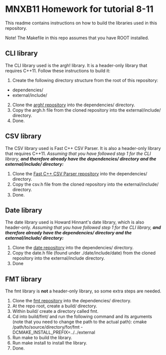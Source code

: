 # MNXB11 Homework for tutorial 8-11
This readme contains instructions on how to build the libraries used in this repository. 

Note! The Makefile in this repo assumes that you have ROOT installed.

## CLI library
The CLI library used is the argh! library. It is a header-only library that requires C++11. Follow these instructions to build it:
1. Create the following directory structure from the root of this repository:
- dependencies/
- external/include/
2. Clone the [argh! repository](https://github.com/adishavit/argh) into the dependencies/ directory.
3. Copy the argh.h file from the cloned repository into the external/include/ directory.
4. Done.

## CSV library
The CSV library used is Fast C++ CSV Parser. It is also a header-only library that requires C++11. _Assuming that you have followed step 1 for the CLI library, **and therefore already have the dependencies/ directory and the external/include/ directory:**_
1. Clone the [Fast C++ CSV Parser repository](https://github.com/ben-strasser/fast-cpp-csv-parser) into the dependencies/ directory.
2. Copy the csv.h file from the cloned repository into the external/include/ directory.
3. Done.

## Date library
The date library used is Howard Hinnant's date library, which is also header-only. _Assuming that you have followed step 1 for the CLI library, **and therefore already have the dependencies/ directory and the external/include/ directory:**_
1. Clone the [date repository](https://github.com/HowardHinnant/date/tree/master) into the dependencies/ directory.
2. Copy the date.h file (found under ./date/include/date) from the cloned repository into the external/include directory.
3. Done

## FMT library
The fmt library is **not** a header-only library, so some extra steps are needed.
1. Clone the [fmt repository](https://github.com/fmtlib/fmt) into the dependencies/ directory.
2. At the repo root, create a build/ directory.
3. Within build/ create a directory called fmt.
4. Cd into build/fmt/ and run the following command and its arguments (note that you need to change the path to the actual path): cmake /path/to/source/directory/for/fmt -DCMAKE_INSTALL_PREFIX=../../external
5. Run make to build the library.
6. Run make install to install the library.
7. Done.